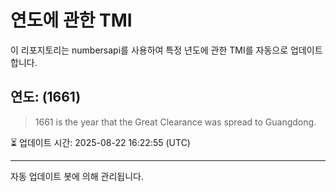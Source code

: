 
# 연도에 관한 TMI

이 리포지토리는 numbersapi를 사용하여 특정 년도에 관한 TMI를 자동으로 업데이트합니다.

## 연도: (1661)
> 1661 is the year that the Great Clearance was spread to Guangdong.

⏳ 업데이트 시간: 2025-08-22 16:22:55 (UTC)

---
자동 업데이트 봇에 의해 관리됩니다.
